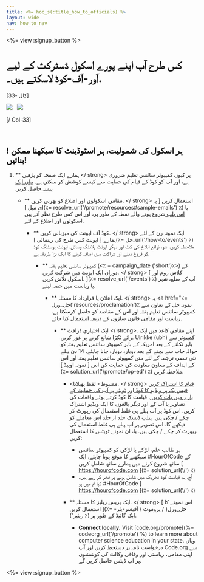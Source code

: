 ```yaml
---
title: <%= hoc_s(:title_how_to_officials) %>
layout: wide
nav: how_to_nav
---
```

<%= view :signup_button %>

# کس طرح آپ اپنے پورے اسکول ڈسٹرکٹ کے لیے آور-آف-کوڈ لاسکتے ہیں۔.

[کال -33]

![](/images/fit-275/highlight-obama.png)&nbsp;&nbsp;&nbsp;![](/images/fit-246/dan.jpg)

[/ Col-33]

<p style="clear:both">&nbsp;</p>

## ! ہر اسکول کی شمولیت، ہر اسٹوڈینٹ کا سیکھنا ممکن بنائیں!

1. ** ہمارے ایک صفحہ کو پڑھیں </ strong> پر کیوں کمپیوٹر سائنس تعلیم ضروری ہے، اور آپ کو کوڈ کے قیام کی حمایت سے کیسے کوشش کر سکتی ہے. [ یہاں ایک پیسہ حاصل کریں ](/files/hoc-one-pager.pdf)</p></li> 
    
    - ** مقامی اسکولوں اور اضلاع کو بھرتی کریں. </ strong> استعمال کریں [ یہ ای میل ](٪= resolve_url('/promote/resources#sample-emails') ٪) یا <a href = "٪ = حل_رل ('/ فروغ / اعداد و شمار')٪ "> اس بلب </a> شروع ہونے والے نقطہ کے طور پر، اور اس  کس طرح نظر آتے ہیں اسکولوں اور اضلاع کے لئے.</p></li> 
        
        - ** کوڈ آف ایونٹ کی میزبانی کریں. </ strong> ایک نمونہ رن کے لئے ہمارے [ ایونٹ کس طرح کی رہنمائی ](٪= حل_url('/how-to/events') ٪) ملاحظہ کریں. شو، ذرائع ابلاغ کی کٹ اور دیگر ایونٹ پلاننگ وسائل. ایونٹ ہوسٹنگ کوڈ کو فروغ دینے اور شراکت میں اضافہ کرنے کا ایک بڑا طریقہ ہے.</p></li> 
            
            - ** کمپیوٹر سائنس تعلیم ہفتہ (<٪ = campaign_date ('short')٪>) کے دوران ایک ایونٹ میں شرکت کریں. </ strong> [ کلاس روم اور اسکول تلاش کریں. ](٪= resolve_url('/events') ٪) آپ کے ضلع، شہر یا ریاست میں حصہ لینے.</p></li> 
                
                - ** ایک اعلان یا قرارداد کا مسئلہ. </ strong> یہ <a href="٪= حل_ورل('resources/proclamation')٪ نمونہ حل </a> کے تعاون سے کمپیوٹر سائنس تعلیم ہفتہ اور اس کے مقاصد کو حاصل کرسکتا ہے. ریاست اور مقامی قانون سازوں کے ذریعہ استعمال کیا جائے.</p></li> 
                    
                    - ** ایک اختیاری ڈرافٹ </ strong>. اپنے مقامی کاغذ میں ایک رائے ٹکڑا شائع کرنے پر غور کریں. Ulrikke (ubh) کمپیوٹر سے باہر نکلنے کے بعد امریکہ کے باہر کمپیوٹر سائنس تعلیم ہفتہ کو حوالہ جات سے بچنے کے بعد دوبارہ دوبارہ جانا چاہئے. 14 دن پہلے نئی تبصرہ ترجمہ کے لئے متن کمپیوٹر سائنس تعلیم ہفتہ اور اس کے اہداف کے معاون معاونت کی حمایت کی اس [ نمونہ اوپیڈ ](٪= solution_url('/promote/op-ed') ٪) ملاحظہ کریں.</p></li> 
                        
                        - <مضبوط> لفظ پھیلانا. </ strong> [ قیام کا اشتراک کریں فیس بک پر ویڈیو کا کوڈ ](https://www.facebook.com/sharer/sharer.php؟u=http٪3A٪2F٪2Fhourofcode.com٪2Fus) اور <a href = "https://twitter.com/intent/tweet؟url=http٪3A٪2F٪2Fhourofcode.com&amp؛text=I٪27m٪20participating٪20in٪20this ٪ 20٪٪ 27s٪ 20٪ 23HourOfCode٪ 2C٪ 20are٪ 20You٪ 3F٪ 20٪ 40codeorg & original_referer = https٪ 3A٪ 2F٪ 2Fwww.google.com٪ 2Furl٪ 3Fq٪ 3Dhttps٪ 253A٪ 252F٪ 252Ftwitter.com٪ 252Fshare ٪ 253 فاششگزار٪ 253 ڈی٪ 2526 پمپ 253 سے متعلق٪ 253 ڈوڈورج٪ 2526amp٪ 253 بکس٪ 253DI٪ 252527m٪ 252 حصہ لینے٪ 252 بائن٪ 252 بطیس٪ 252 بیئر٪ 252527٪ 252 بی٪ 252523٪ 25252C٪ 25252C٪ 252٪ 252٪ 25253F٪ 252B٪ 252540codeorg٪ 252640٪ 253Dhttp ٪ 25253A٪ 25252F٪ 25252Fhourofcode.com٪ 26sa٪ 3DD٪ 26sntz٪ 3D1٪ 26usg٪ 3DAFQjNENEGGTUbKZfMlEh9Aj5w0iswz6PYQ & related = codeorg & hashtags = "> ٹویٹر پر آپ کی حمایت کے بارے میں بات کریں </a>. قیامت کا کوڈ کرتے ہوئے واقعات کی تصاویر یا آپ کے اور دیگر بالغوں کا ایک ویڈیو اشتراک کریں. اس کوڈ پر آپ پہلے ہی غلط استعمال کی رپورٹ کر چکے / چکی ہیں. ہیلپ ڈیسک جلد از جلد اس معاملے کو دیکھے گا. اس تصویر پر آپ پہلے ہی غلط استعمال کی رپورٹ کر چکے / چکی ہیں. یا، ان نمونے ٹویٹس کا استعمال کریں:
                            
                            - ہر طالب علم، لڑکے یا لڑکی کو کمپیوٹر سائنس سیکھنے کا موقع ہونا چاہئے. ایک #HourOfCode کے ساتھ شروع کرنے میں ہمارے ساتھ شامل کریں [ https://hourofcode.com ](٪= solution_url('/') ٪)
                            - آج، ہم قیامت کوڈ تحریک میں شامل ہونے پر فخر کر رہے ہیں. کیا تم میں ہو #HourOfCode [ https://hourofcode.com ](٪= solution_url('/') ٪)   
                                  
                                
                        
                        - ** ایک پریس ریلیز کا مسئلہ. </ strong> [ اس نمونے کا استعمال کریں ](٪= حل_ورل('/ پروموٹ / آفیسر-یئر- ریئیر') ٪) ایک گائیڈ کے طور پر.</p></li> 
                            
                            - **Connect locally.** Visit [code.org/promote](%= codeorg_url('/promote') %) to learn more about computer science education in your state. وہاں درخواست نامہ پر دستخط کریں اور آپ Code.org سے اپنی مقامی، ریاستی اور وفاقی وکالت کی کوششوں پر اپ ڈیٹس حاصل کریں گے.</ol> 
                            
                            <%= view :signup_button %>